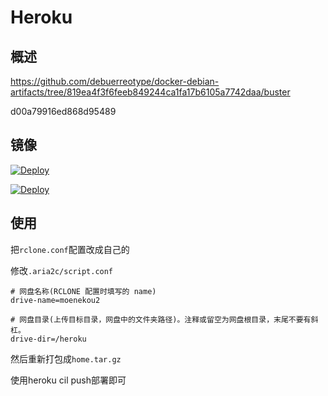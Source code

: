 # Heroku

## 概述
 https://github.com/debuerreotype/docker-debian-artifacts/tree/819ea4f3f6feeb849244ca1fa17b6105a7742daa/buster

 d00a79916ed868d95489
## 镜像

[![Deploy](https://www.herokucdn.com/deploy/button.png)](https://dashboard.heroku.com/new?template=https%3A%2F%2Fgithub.com%2Fhistory2%2F2021-heroku-d)

[![Deploy](https://www.herokucdn.com/deploy/button.png)](https://dashboard.heroku.com/new?template=https://github.com/TheEnd233/myhttyd)


##  使用

把`rclone.conf`配置改成自己的


修改`.aria2c/script.conf`
```
# 网盘名称(RCLONE 配置时填写的 name)
drive-name=moenekou2

# 网盘目录(上传目标目录，网盘中的文件夹路径)。注释或留空为网盘根目录，末尾不要有斜杠。
drive-dir=/heroku
```
然后重新打包成`home.tar.gz`

使用heroku cil push部署即可
